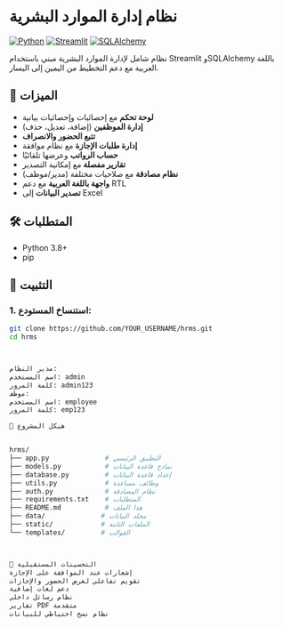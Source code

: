 
# نظام إدارة الموارد البشرية

[![Python](https://img.shields.io/badge/python-3.8%2B-blue)](https://www.python.org/)
[![Streamlit](https://img.shields.io/badge/streamlit-latest-red)](https://streamlit.io/)
[![SQLAlchemy](https://img.shields.io/badge/sqlalchemy-latest-orange)](https://www.sqlalchemy.org/)

نظام شامل لإدارة الموارد البشرية مبني باستخدام Streamlit وSQLAlchemy باللغة العربية مع دعم التخطيط من اليمين إلى اليسار.

## 🌟 الميزات

- **لوحة تحكم** مع إحصائيات وإحصائيات بيانية
- **إدارة الموظفين** (إضافة، تعديل، حذف)
- **تتبع الحضور والانصراف**
- **إدارة طلبات الإجازة** مع نظام موافقة
- **حساب الرواتب** وعرضها تلقائيًا
- **تقارير مفصلة** مع إمكانية التصدير
- **نظام مصادقة** مع صلاحيات مختلفة (مدير/موظف)
- **واجهة باللغة العربية** مع دعم RTL
- **تصدير البيانات** إلى Excel

## 🛠️ المتطلبات

- Python 3.8+
- pip

## 🚀 التثبيت

### 1. استنساخ المستودع:
```bash
git clone https://github.com/YOUR_USERNAME/hrms.git
cd hrms



مدير النظام:
اسم المستخدم: admin
كلمة المرور: admin123
موظف:
اسم المستخدم: employee
كلمة المرور: emp123

📁 هيكل المشروع


hrms/
├── app.py              # التطبيق الرئيسي
├── models.py           # نماذج قاعدة البيانات
├── database.py         # إعداد قاعدة البيانات
├── utils.py            # وظائف مساعدة
├── auth.py             # نظام المصادقة
├── requirements.txt    # المتطلبات
├── README.md           # هذا الملف
├── data/              # مجلد البيانات
├── static/            # الملفات الثابتة
└── templates/         # القوالب



🎯 التحسينات المستقبلية
إشعارات عند الموافقة على الإجازة
تقويم تفاعلي لعرض الحضور والإجازات
دعم لغات إضافية
نظام رسائل داخلي
تقارير PDF متقدمة
نظام نسخ احتياطي للبيانات
